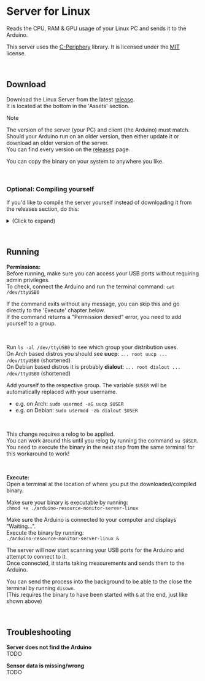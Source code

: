 # Server for Linux
Reads the CPU, RAM & GPU usage of your Linux PC and sends it to the Arduino.  

This server uses the [C-Periphery](https://github.com/vsergeev/c-periphery) library. It is licensed under the [MIT](https://opensource.org/license/MIT) license.

&nbsp;

## Download
Download the Linux Server from the latest [release](https://github.com/3urobeat/arduino-resource-monitor/releases/latest).  
It is located at the bottom in the 'Assets' section.  

> [!NOTE]
> The version of the server (your PC) and client (the Arduino) must match.  
> Should your Arduino run on an older version, then either update it or download an older version of the server.  
> You can find every version on the [releases](https://github.com/3urobeat/arduino-resource-monitor/releases) page.

You can copy the binary on your system to anywhere you like.

&nbsp;

### Optional: Compiling yourself
If you'd like to compile the server yourself instead of downloading it from the releases section, do this:

<details>
<summary>(Click to expand)</summary>
&nbsp;

**Prerequisites:**  
We are using docker to build for multiple architectures and to link against an older version of glibc, which is required to support older Linux installations.  
Project used: https://github.com/dockcross/dockcross  
Related CMake E-Mail: https://cmake.org/pipermail/cmake/2017-February/064959.html  

```bash
# Pull x86_64 & armv7l images once
docker pull dockcross/manylinux-x64
docker pull dockcross/linux-armv6:20200324-880bfd0

# Create 'build' folder in this directory (if not already done)
mkdir build
mkdir build-armv7l

# Get container 
docker run --rm dockcross/manylinux-x64 > dockcross-manylinux-x64
docker run --rm dockcross/linux-armv6:20200324-880bfd0 > dockcross-linux-armv6

chmod +x ./dockcross-manylinux-x64
chmod +x ./dockcross-linux-armv6
```

**Compile:**  
```bash
# Do the thing (run from this directory, *not* from build).
# You can increase '-j4' to how many threads your CPU has. More = Faster
./dockcross-manylinux-x64 bash -c "cd build && cmake .. && make -j4"
./dockcross-linux-armv6 bash -c "cd build-armv7l && cmake .. && make -j4"

# Optional - See against which glibc version the binary has been compiled:
objdump -p ./build/arduino-resource-monitor-server-linux
objdump -p ./build-armv7l/arduino-resource-monitor-server-linux
```

**Run:**  
If the build succeeded, a binary called 'arduino-resource-monitor-server-linux' should have appeared in the 'build' directory.  

```bash
# It should already be executable. If it however isn't, run:
chmod +x ./build/arduino-resource-monitor-server-linux

# Execute it:
./build/arduino-resource-monitor-server-linux
```

Append `-x86_64` to the filename of the x86 binary and `-armv7l` to the armv7l binary.

**One-liner for x86 development:**  
```bash
./dockcross-manylinux-x64 bash -c "cd build && cmake .. && make -j4" && ./build/arduino-resource-monitor-server-linux
```

> [!NOTE]
> It does make sense to compile locally during development and to only use dockcross before publishing.  
> Compile Errors will have broken links when compiling using dockcross, making it harder to jump to them quickly.

</details>

&nbsp;

## Running
**Permissions:**  
Before running, make sure you can access your USB ports without requiring admin privileges.  
To check, connect the Arduino and run the terminal command: `cat /dev/ttyUSB0`  

If the command exits without any message, you can skip this and go directly to the 'Execute' chapter below.  
If the command returns a "Permission denied" error, you need to add yourself to a group.  

&nbsp;

Run `ls -al /dev/ttyUSB0` to see which group your distribution uses.  
On Arch based distros you should see **uucp**: `... root uucp ... /dev/ttyUSB0` (shortened)  
On Debian based distros it is probably **dialout**: `... root dialout ... /dev/ttyUSB0` (shortened)

Add yourself to the respective group. The variable `$USER` will be automatically replaced with your username.
- e.g. on Arch: `sudo usermod -aG uucp $USER`
- e.g. on Debian: `sudo usermod -aG dialout $USER`

&nbsp;

This change requires a relog to be applied.  
You can work around this until you relog by running the command `su $USER`.  
You need to execute the binary in the next step from the same terminal for this workaround to work!

&nbsp;

**Execute:**  
Open a terminal at the location of where you put the downloaded/compiled binary.

Make sure your binary is executable by running:  
`chmod +x ./arduino-resource-monitor-server-linux`  

Make sure the Arduino is connected to your computer and displays "Waiting...".  
Execute the binary by running:  
`./arduino-resource-monitor-server-linux &` 

The server will now start scanning your USB ports for the Arduino and attempt to connect to it.  
Once connected, it starts taking measurements and sends them to the Arduino.  

You can send the process into the background to be able to the close the terminal by running `disown`.  
(This requires the binary to have been started with `&` at the end, just like shown above)

&nbsp;

## Troubleshooting
**Server does not find the Arduino**  
TODO

**Sensor data is missing/wrong**  
TODO
